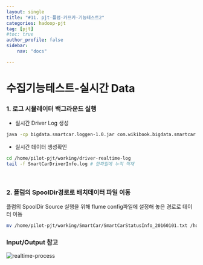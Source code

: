 ```yaml
---
layout: single
title: "#11. pjt-플럼-카프카-기능테스트2"
categories: hadoop-pjt
tag: [pjt]
#toc: true 
author_profile: false
sidebar:
    nav: "docs"

---
```


# 수집기능테스트-실시간 Data

###  1. 로그 시뮬레이터 백그라운드 실행


+ 실시간 Driver Log 생성

```bash
java -cp bigdata.smartcar.loggen-1.0.jar com.wikibook.bigdata.smartcar.loggen.DriverLogMain 20160101 3 
```

+ 실시간 데이터 생성확인

```bash
cd /home/pilot-pjt/working/driver-realtime-log
tail -f SmartCarDriverInfo.log # 한파일에 누적 적재 
```

<br>

### 2. 플럼의 SpoolDir경로로 배치데이터 파일 이동

플럼의 SpoolDir Source 실행을 위해 flume config파일에 설정해 놓은 경로로 데이터 이동

```bash
mv /home/pilot-pjt/working/SmartCar/SmartCarStatusInfo_20160101.txt /home/pilot-pjt/working/car-bat-log/
```



### Input/Output 참고

![realtime-process](../../images/2022-08-17-11-pjt-플럼-카프카-기능테스트2/realtime-process.PNG)
